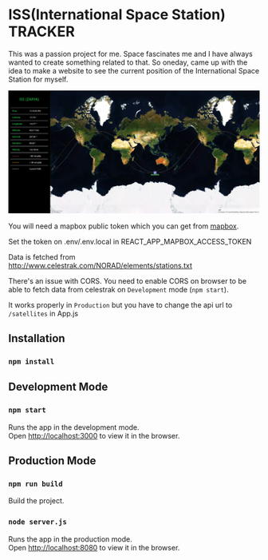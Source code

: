 
# ISS(International Space Station) TRACKER

This was a passion project for me. Space fascinates me and I have always wanted to create something related to that. 
So oneday, came up with the idea to make a website to see the current position of the International Space Station for myself.

![alt text](https://raw.githubusercontent.com/ashik112/iss-tracker/master/screenshots/iss-tracker.png)

You will need a mapbox public token which you can get from [mapbox](https://www.mapbox.com/).

Set the token on .env/.env.local in REACT_APP_MAPBOX_ACCESS_TOKEN

Data is fetched from http://www.celestrak.com/NORAD/elements/stations.txt

There's an issue with CORS. You need to enable CORS on browser to be able to fetch data from celestrak on `Development` mode (`npm start`).

It works properly in `Production` but you have to change the api url to `/satellites` in App.js

## Installation

### `npm install`

## Development Mode

### `npm start`

Runs the app in the development mode.<br />
Open [http://localhost:3000](http://localhost:3000) to view it in the browser.

## Production Mode

### `npm run build`

Build the project.

### `node server.js`

Runs the app in the production mode.<br />
Open [http://localhost:8080](http://localhost:8080) to view it in the browser.
